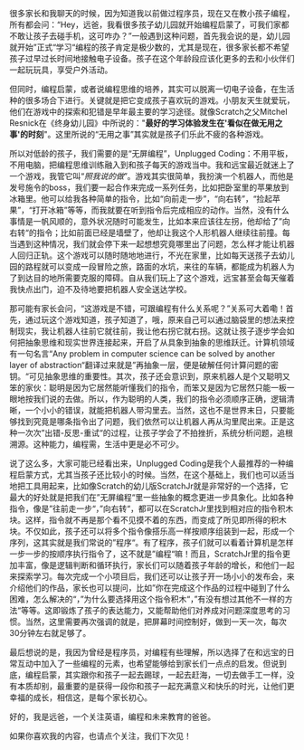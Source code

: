 
很多家长和我聊天的时候，因为知道我以前做过程序员，现在又在教小孩子编程，所有都会问：“Hey，远爸，我看很多孩子幼儿园就开始编程启蒙了，可我们家都不敢让孩子去碰手机，这可咋办？”一般遇到这种问题，首先我会说的是，幼儿园就开始”正式“学习“编程的孩子肯定是极少数的，尤其是现在，很多家长都不希望孩子过早过长时间地接触电子设备。孩子在这个年龄段应该化更多的去和小伙伴们一起玩玩具，享受户外活动。

但同时，编程启蒙，或者说编程思维的培养，其实可以脱离一切电子设备，在生活种的很多场合下进行。关键就是把它变成孩子喜欢玩的游戏。小朋友天生就爱玩，他们在游戏中的探索和犯错是早年最主要的学习途径。就像Scratch之父Mitchel Resnick在《终身幼儿园》中所说的："**最好的学习体验发生在'看似在做无用之事'的时刻**"。这里所说的“无用之事”其实就是孩子们乐此不疲的各种游戏。

所以对低龄的孩子，我们需要的是“无屏编程”，Unplugged Coding：不用平板，不用电脑，把编程思维训练融入到和孩子每天的游戏当中。我和远宝最近就迷上了一个游戏，我管它叫“*照我说的做*”。游戏其实很简单，我扮演一个机器人，而他是发号施令的boss，我们要一起合作来完成一系列任务，比如把卧室里的苹果放到冰箱里。他可以给我各种简单的指令，比如“向前走一步”，“向右转”，“捡起苹果”，“打开冰箱”等等，而我就要在听到指令后完成相应的动作。当然，没有什么事情是一帆风顺的，意外状况随时可能发生，比如本来应该往左拐，他却给了”向右转“的指令；比如前面已经是墙壁了，他却让我这个人形机器人继续往前撞。每当遇到这种情况，我们就会停下来一起想想究竟哪里出了问题，怎么样才能让机器人回归正轨。这个游戏可以随时随地地进行，不光在家里，比如每天送孩子去幼儿园的路程就可以变成一段冒险之旅，路面的水坑，来往的车辆，都能成为机器人为了到达目的地所需要克服的障碍。自从我们玩上了这个游戏，远宝甚至会每天催着我快点出门，迫不及待地要把机器人安全送达学校。

那可能有家长会问，“这游戏是不错，可跟编程有什么关系呢？”关系可大着嘞！首先，通过玩这个游戏知道，孩子知道了，哦，原来自己可以通过脑袋里的想法来控制现实，我让机器人往前它就往前，我让他右拐它就右拐。这就让孩子逐步学会如何把抽象思维和现实世界连接起来，开启了从具象到抽象的思维跃迁。计算机领域有一句名言“Any problem in computer science can be solved by another layer of abstraction“翻译过来就是”再抽象一层，便是破解任何计算问题的密钥。“可见抽象思维的重要性。其次，孩子还会意识到，原来机器人是个又聪明又笨的家伙：聪明是因为它居然能听懂我们的指令，而笨又是因为它居然只能一板一眼地按我们说的去做。所以，作为聪明的人类，我们的指令必须顺序正确，逻辑清晰，一个小小的错误，就能把机器人带沟里去。当然，这也不是世界末日，只要能够找到究竟是哪条指令出了问题，我们依然可以让机器人再从沟里爬出来。正是这种一次次”出错-反思-重试“的过程，让孩子学会了不拍挫折，系统分析问题，追根溯源。这种能力，编程需，生活中更是必不可少。

说了这么多，大家可能已经看出来，Unplugged Coding是我个人最推荐的一种编程启蒙方式，尤其当孩子还比较小的时候。当然，在这个基础上，我们也可以适当地把工具用起来，比如像Scratch的幼儿版ScratchJr就是非常好的一个选择，它最大的好处就是把我们在”无屏编程“里一些抽象的概念更进一步具象化。比如各种指令，像是”往前走一步“，”向右转“，都可以在ScratchJr里找到相对应的指令积木块。这样，指令就不再是那个看不见摸不着的东西，而变成了所见即所得的积木块。不仅如此，孩子还可以将多个指令像搭乐高一样按顺序组装到一起，形成一个序列，这其实就是我们常说的”程序“。有了程序，孩子们就可以看着计算机是怎样一步一步的按顺序执行指令了，这不就是”编程“嘛！而且，ScratchJr里的指令更加丰富，像是逻辑判断和循环执行，家长们可以随着孩子年龄的增长，和他们一起来探索学习。每次完成一个小项目后，我们还可以让孩子开一场小小的发布会，来介绍他们的作品，家长也可以提问，比如”你在完成这个作品的过程中碰到了什么困难，怎么解决的“，”为什么要选择用这个指令积木“，”有没有想过其他不一样的方法“等等。这即锻炼了孩子的表达能力，又能帮助他们对养成对问题深度思考的习惯。当然，这里需要再次强调的就是，把屏幕时间控制好，做到一天一次，每次30分钟左右就足够了。

最后想说的是，我因为曾经是程序员，对编程有些理解，所以选择了在和远宝的日常互动中加入了一些编程的元素，也希望能够给到家长们一点点的启发。但说到底，编程启蒙，其实跟你和孩子一起去踢球，一起去赶海，一切去做手工一样，没有本质却别，最重要的是获得一段你和孩子一起充满意义和快乐的时光，让他们更幸福的成长，相信这，是每个家长初心。

好的，我是远爸，一个关注英语，编程和未来教育的爸爸。

如果你喜欢我的内容，也请点个关注，我们下次见！



